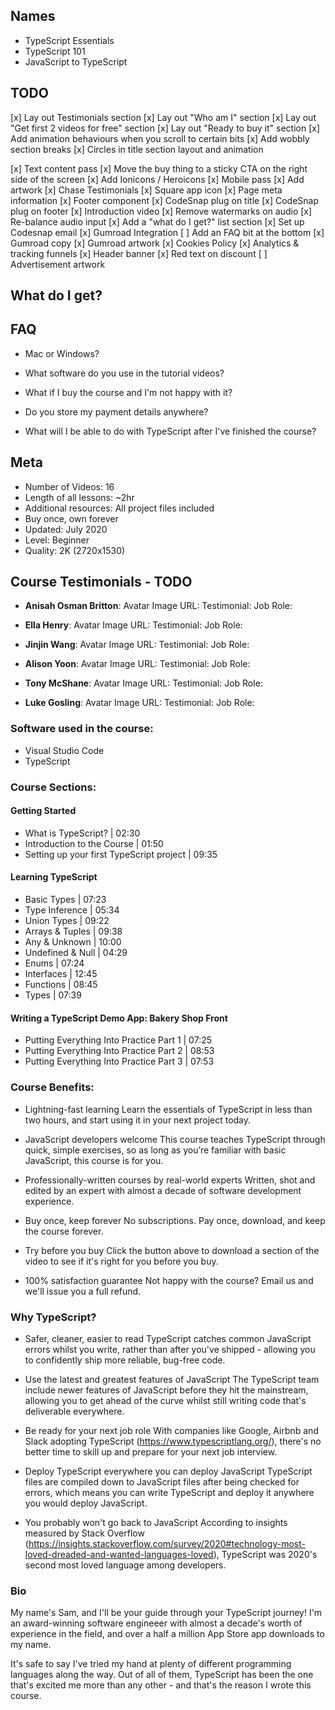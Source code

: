 ## Names

- TypeScript Essentials
- TypeScript 101
- JavaScript to TypeScript

## TODO

[x] Lay out Testimonials section
[x] Lay out "Who am I" section
[x] Lay out "Get first 2 videos for free" section
[x] Lay out "Ready to buy it" section
[x] Add animation behaviours when you scroll to certain bits
[x] Add wobbly section breaks
[x] Circles in title section layout and animation

[x] Text content pass
[x] Move the buy thing to a sticky CTA on the right side of the screen
[x] Add Ionicons / Heroicons
[x] Mobile pass
[x] Add artwork
[x] Chase Testimonials
[x] Square app icon
[x] Page meta information
[x] Footer component
[x] CodeSnap plug on title
[x] CodeSnap plug on footer
[x] Introduction video
[x] Remove watermarks on audio
[x] Re-balance audio input
[x] Add a "what do I get?" list section 
[x] Set up Codesnap email
[x] Gumroad Integration
[ ] Add an FAQ bit at the bottom
[x] Gumroad copy
[x] Gumroad artwork
[x] Cookies Policy
[x] Analytics & tracking funnels
[x] Header banner
[x] Red text on discount
[ ] Advertisement artwork

## What do I get?



## FAQ

- Mac or Windows?

- What software do you use in the tutorial videos?

- What if I buy the course and I'm not happy with it?

- Do you store my payment details anywhere?

- What will I be able to do with TypeScript after I've finished the course?



## Meta

- Number of Videos: 16
- Length of all lessons: ~2hr
- Additional resources: All project files included
- Buy once, own forever
- Updated: July 2020
- Level: Beginner
- Quality: 2K (2720x1530)

## Course Testimonials - TODO

- **Anisah Osman Britton**:
Avatar Image URL:
Testimonial: 
Job Role:

- **Ella Henry**:
Avatar Image URL:
Testimonial: 
Job Role:

- **Jinjin Wang**:
Avatar Image URL:
Testimonial: 
Job Role:

- **Alison Yoon**:
Avatar Image URL:
Testimonial: 
Job Role:

- **Tony McShane**:
Avatar Image URL:
Testimonial: 
Job Role:

- **Luke Gosling**:
Avatar Image URL:
Testimonial: 
Job Role:

### Software used in the course:

- Visual Studio Code
- TypeScript

### Course Sections:

#### Getting Started

- What is TypeScript? | 02:30
- Introduction to the Course | 01:50
- Setting up your first TypeScript project | 09:35

#### Learning TypeScript

- Basic Types | 07:23
- Type Inference | 05:34
- Union Types | 09:22
- Arrays & Tuples | 09:38
- Any & Unknown | 10:00
- Undefined & Null | 04:29
- Enums | 07:24
- Interfaces | 12:45
- Functions | 08:45
- Types | 07:39

#### Writing a TypeScript Demo App: Bakery Shop Front

- Putting Everything Into Practice Part 1 | 07:25
- Putting Everything Into Practice Part 2 | 08:53
- Putting Everything Into Practice Part 3 | 07:53

### Course Benefits:

- Lightning-fast learning
Learn the essentials of TypeScript in less than two hours, and start using it in your next project today.

- JavaScript developers welcome
This course teaches TypeScript through quick, simple exercises, so as long as you’re familiar with basic JavaScript, this course is for you.

- Professionally-written courses by real-world experts
Written, shot and edited by an expert with almost a decade of software development experience.

- Buy once, keep forever
No subscriptions. Pay once, download, and keep the course forever.

- Try before you buy
Click the button above to download a section of the video to see if it's right for you before you buy.

- 100% satisfaction guarantee
Not happy with the course? Email us and we'll issue you a full refund.

### Why TypeScript?

- Safer, cleaner, easier to read
TypeScript catches common JavaScript errors whilst you write, rather than after you've shipped - allowing you to confidently ship more reliable, bug-free code.

- Use the latest and greatest features of JavaScript
The TypeScript team include newer features of JavaScript before they hit the mainstream, allowing you to get ahead of the curve whilst still writing code that's deliverable everywhere.

- Be ready for your next job role
With companies like Google, Airbnb and Slack adopting TypeScript (https://www.typescriptlang.org/), there's no better time to skill up and prepare for your next job interview.

- Deploy TypeScript everywhere you can deploy JavaScript
TypeScript files are compiled down to JavaScript files after being checked for errors, which means you can write TypeScript and deploy it anywhere you would deploy JavaScript.

- You probably won't go back to JavaScript
According to insights measured by Stack Overflow (https://insights.stackoverflow.com/survey/2020#technology-most-loved-dreaded-and-wanted-languages-loved), TypeScript was 2020's second most loved language among developers.

### Bio

My name's Sam, and I'll be your guide through your TypeScript journey! I'm an award-winning software engineeer with almost a decade's worth of experience in the field, and over a half a million App Store app downloads to my name.

It's safe to say I've tried my hand at plenty of different programming languages along the way. Out of all of them, TypeScript has been the one that's excited me more than any other - and that's the reason I wrote this course.